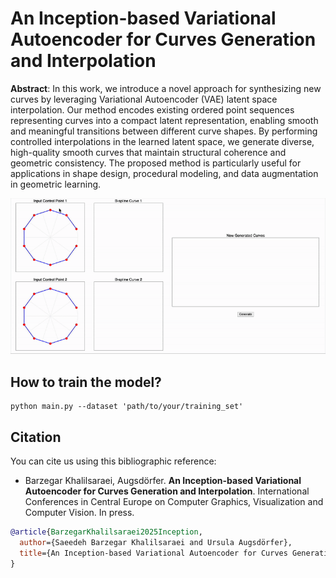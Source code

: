 # An Inception-based Variational Autoencoder for Curves Generation and Interpolation

**Abstract**: In this work, we introduce a novel approach for synthesizing new curves by leveraging Variational Autoencoder (VAE) latent space interpolation. Our method encodes existing ordered point sequences representing curves into a compact latent representation, enabling smooth and meaningful transitions between different curve shapes. By performing controlled interpolations in the learned latent space, we generate diverse, high-quality smooth curves that maintain structural coherence and geometric consistency. The proposed method is particularly useful for applications in shape design, procedural modeling, and data augmentation in geometric learning.

<p align="center">
<img src="https://github.com/Saeedeh-Barzegar/2D-Curve-Interpolation-Generation/blob/main/demonstration.gif?raw=true" alt="An Inception-based Variational Autoencoder for Curves Generation and Interpolation" >
</p>

## How to train the model?

```shell
python main.py --dataset 'path/to/your/training_set'
```

## Citation

You can cite us using this bibliographic reference:

* Barzegar Khalilsaraei, Augsdörfer. **An Inception-based Variational Autoencoder for Curves Generation and Interpolation**. International Conferences in Central Europe on Computer Graphics, Visualization and Computer Vision. In press.

```bibtex
@article{BarzegarKhalilsaraei2025Inception,
  author={Saeedeh Barzegar Khalilsaraei and Ursula Augsdörfer},
  title={An Inception-based Variational Autoencoder for Curves Generation and Interpolation},
}
```

